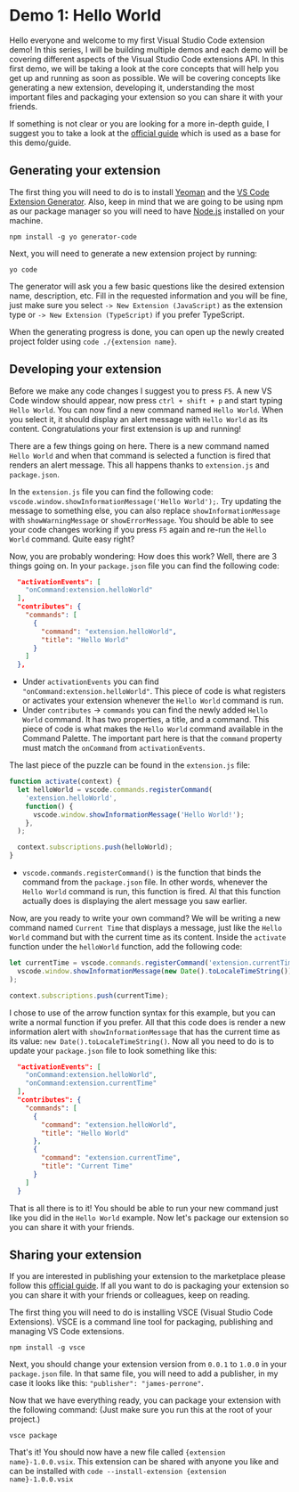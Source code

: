 # Demo 1: Hello World

Hello everyone and welcome to my first Visual Studio Code extension demo! In this series, I will be building multiple demos and each demo will be covering different aspects of the Visual Studio Code extensions API. In this first demo, we will be taking a look at the core concepts that will help you get up and running as soon as possible. We will be covering concepts like generating a new extension, developing it, understanding the most important files and packaging your extension so you can share it with your friends.

If something is not clear or you are looking for a more in-depth guide, I suggest you to take a look at the [official guide](https://code.visualstudio.com/api/get-started/your-first-extension) which is used as a base for this demo/guide.

## Generating your extension

The first thing you will need to do is to install [Yeoman](https://yeoman.io/) and the [VS Code Extension Generator](https://www.npmjs.com/package/generator-code). Also, keep in mind that we are going to be using npm as our package manager so you will need to have [Node.js](https://nodejs.org/en/) installed on your machine.

`npm install -g yo generator-code`

Next, you will need to generate a new extension project by running:

`yo code`

The generator will ask you a few basic questions like the desired extension name, description, etc. Fill in the requested information and you will be fine, just make sure you select `-> New Extension (JavaScript)` as the extension type or `-> New Extension (TypeScript)` if you prefer TypeScript.

When the generating progress is done, you can open up the newly created project folder using `code ./{extension name}`.

## Developing your extension

Before we make any code changes I suggest you to press `F5`. A new VS Code window should appear, now press `ctrl + shift + p` and start typing `Hello World`. You can now find a new command named `Hello World`. When you select it, it should display an alert message with `Hello World` as its content. Congratulations your first extension is up and running!

There are a few things going on here. There is a new command named `Hello World` and when that command is selected a function is fired that renders an alert message. This all happens thanks to `extension.js` and `package.json`.

In the `extension.js` file you can find the following code: `vscode.window.showInformationMessage('Hello World');`. Try updating the message to something else, you can also replace `showInformationMessage` with `showWarningMessage` or `showErrorMessage`. You should be able to see your code changes working if you press `F5` again and re-run the `Hello World` command. Quite easy right?

Now, you are probably wondering: How does this work? Well, there are 3 things going on. In your `package.json` file you can find the following code:

```json
  "activationEvents": [
    "onCommand:extension.helloWorld"
  ],
  "contributes": {
    "commands": [
      {
        "command": "extension.helloWorld",
        "title": "Hello World"
      }
    ]
  },
```

- Under `activationEvents` you can find `"onCommand:extension.helloWorld"`. This piece of code is what registers or activates your extension whenever the `Hello World` command is run.
- Under `contributes` -> `commands` you can find the newly added `Hello World` command. It has two properties, a title, and a command. This piece of code is what makes the `Hello World` command available in the Command Palette. The important part here is that the `command` property must match the `onCommand` from `activationEvents`.

The last piece of the puzzle can be found in the `extension.js` file:

```javascript
function activate(context) {
  let helloWorld = vscode.commands.registerCommand(
    'extension.helloWorld',
    function() {
      vscode.window.showInformationMessage('Hello World!');
    },
  );

  context.subscriptions.push(helloWorld);
}
```

- `vscode.commands.registerCommand()` is the function that binds the command from the `package.json` file. In other words, whenever the `Hello World` command is run, this function is fired. Al that this function actually does is displaying the alert message you saw earlier.

Now, are you ready to write your own command? We will be writing a new command named `Current Time` that displays a message, just like the `Hello World` command but with the current time as its content. Inside the `activate` function under the `helloWorld` function, add the following code:

```javascript
let currentTime = vscode.commands.registerCommand('extension.currentTime', () =>
  vscode.window.showInformationMessage(new Date().toLocaleTimeString()),
);

context.subscriptions.push(currentTime);
```

I chose to use of the arrow function syntax for this example, but you can write a normal function if you prefer. All that this code does is render a new information alert with `showInformationMessage` that has the current time as its value: `new Date().toLocaleTimeString()`. Now all you need to do is to update your `package.json` file to look something like this:

```json
  "activationEvents": [
    "onCommand:extension.helloWorld",
    "onCommand:extension.currentTime"
  ],
  "contributes": {
    "commands": [
      {
        "command": "extension.helloWorld",
        "title": "Hello World"
      },
      {
        "command": "extension.currentTime",
        "title": "Current Time"
      }
    ]
  }
```

That is all there is to it! You should be able to run your new command just like you did in the `Hello World` example. Now let's package our extension so you can share it with your friends.

## Sharing your extension

If you are interested in publishing your extension to the marketplace please follow this [official guide](https://code.visualstudio.com/api/working-with-extensions/publishing-extension). If all you want to do is packaging your extension so you can share it with your friends or colleagues, keep on reading.

The first thing you will need to do is installing VSCE (Visual Studio Code Extensions). VSCE is a command line tool for packaging, publishing and managing VS Code extensions.

`npm install -g vsce`

Next, you should change your extension version from `0.0.1` to `1.0.0` in your `package.json` file. In that same file, you will need to add a publisher, in my case it looks like this: `"publisher": "james-perrone"`.

Now that we have everything ready, you can package your extension with the following command: (Just make sure you run this at the root of your project.)

`vsce package`

That's it! You should now have a new file called `{extension name}-1.0.0.vsix`. This extension can be shared with anyone you like and can be installed with `code --install-extension {extension name}-1.0.0.vsix`
